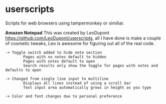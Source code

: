 # userscripts
Scripts for web browsers using tampermonkey or similiar.

**Amazon Notepad**
This was created by LeoDupont https://github.com/LeoDupont/userscripts, all I have done is make a couple of cosmetic tweaks, Leo is awesome for figuring out all of the real code.
  
    -> Toggle switch added to hide note section
            Pages with no notes default to hidden
            Pages with notes default to open
            Search results only show the toggle for pages with notes and defaults to open

    -> Changed from single line input to multiline
            Displays all lines instead of using a scroll bar
            Text input area automatically grows in height as you type
                
    -> Color and font changes due to personal preference

